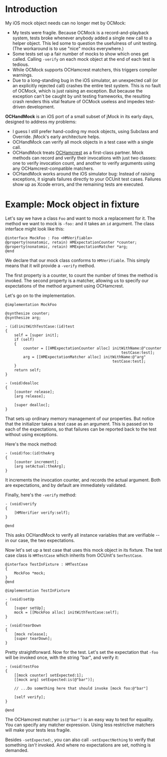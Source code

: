 Introduction
============

My iOS mock object needs can no longer met by OCMock:

* My tests were fragile. Because OCMock is a record-and-playback system, tests
  broke whenever anybody added a single new call to a helper object. This led
  some to question the usefulness of unit testing. (The workaround is to use
  "nice" mocks everywhere.)
* Some tests set up a fair number of mocks to show which ones get called.
  Calling `-verify` on each mock object at the end of each test is tedious.
* While OCMock supports OCHamcrest matchers, this triggers compiler warnings.
* Due to a long-standing bug in the iOS simulator, an unexpected call (or an
  explicitly rejected call) crashes the entire test system. This is no fault of
  OCMock, which is just raising an exception. But because the exception can't be
  caught by unit testing frameworks, the resulting crash renders this vital
  feature of OCMock useless and impedes test-driven development.

**OCHandMock** is an iOS port of a small subset of jMock in its early days,
designed to address my problems:

* I guess I still prefer hand-coding my mock objects, using Subclass and
  Override. jMock's early architecture helps.
* OCHandMock can verify all mock objects in a test case with a single call.
* OCHandMock treats [OCHamcrest](https://github.com/jonreid/OCHamcrest) as a
  first-class partner. Mock methods can record and verify their invocations with
  just two classes: one to verify invocation count, and another to verify
  arguments using any OCHamcrest-compatible matchers.
* OCHandMock works around the iOS simulator bug: Instead of raising exceptions,
  it signals failures directly to your OCUnit test cases. Failures show up as
  Xcode errors, and the remaining tests are executed.


Example: Mock object in fixture
===============================

Let's say we have a class `Foo` and want to mock a replacement for it. The
method we want to mock is `-foo:` and it takes an `id` argument. The class
interface might look like this:

    @interface MockFoo : Foo <HMVerifiable>
    @property(nonatomic, retain) HMExpectationCounter *counter;
    @property(nonatomic, retain) HMExpectationMatcher *arg;
    @end

We declare that our mock class conforms to `HMVerifiable`. This simply means
that it will provide a `-verify` method.

The first property is a counter, to count the number of times the method is
invoked. The second property is a matcher, allowing us to specify our
expectations of the method argument using OCHamcrest.

Let's go on to the implementation.

    @implementation MockFoo

    @synthesize counter;
    @synthesize arg;

    - (id)initWithTestCase:(id)test
    {
        self = [super init];
        if (self)
        {
            counter = [[HMExpectationCounter alloc] initWithName:@"counter
                                                        testCase:test];
            arg = [[HMExpectationMatcher alloc] initWithName:@"arg"
                                                    testCase:test];
        }
        return self;
    }

    - (void)dealloc
    {
        [counter release];
        [arg release];

        [super dealloc];
    }

That sets up ordinary memory management of our properties. But notice that the
initializer takes a test case as an argument. This is passed on to each of the
expectations, so that failures can be reported back to the test without using
exceptions.

Here's the mock method:

    - (void)foo:(id)theArg
    {
        [counter increment];
        [arg setActual:theArg];
    }

It increments the invocation counter, and records the actual argument. Both are
expectations, and by default are immediately validated.

Finally, here's the `-verify` method:

    - (void)verify
    {
        [HMVerifier verify:self];
    }

    @end

This asks OCHandMock to verify all instance variables that are verifiable -- in
our case, the two expectations.

Now let's set up a test case that uses this mock object in its fixture. The test
case class is `HMTestCase` which inherits from OCUnit's `SenTestCase`.

    @interface TestInFixture : HMTestCase
    {
        MockFoo *mock;
    }
    @end

    @implementation TestInFixture

    - (void)setUp
    {
        [super setUp];
        mock = [[MockFoo alloc] initWithTestCase:self];
    }

    - (void)tearDown
    {
        [mock release];
        [super tearDown];
    }

Pretty straightforward. Now for the test. Let's set the expectation that `-foo`
will be invoked once, with the string "bar", and verify it:

    - (void)testFoo
    {
        [[mock counter] setExpected:1];
        [[mock arg] setExpected:is(@"bar")];

        // ...Do something here that should invoke [mock foo:@"bar"]

        [self verify];
    }

    @end

The OCHamcrest matcher `is(@"bar")` is an easy way to test for equality. You can
specify any matcher expression. Using less restrictive matchers will make your
tests less fragile.

Besides `-setExpected:`, you can also call `-setExpectNothing` to verify that
something _isn't_ invoked. And where no expectations are set, nothing is
demanded.

